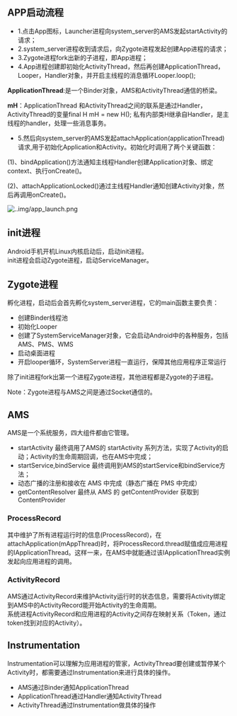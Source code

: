 ## APP启动流程

- 1.点击App图标，Launcher进程向system_server的AMS发起startActivity的请求；
- 2.system_server进程收到请求后，向Zygote进程发起创建App进程的请求；
- 3.Zygote进程fork出新的子进程，即App进程；
- 4.App进程创建即初始化ActivityThread，然后再创建ApplicationThread，Looper，Handler对象，并开启主线程的消息循环Looper.loop();

**ApplicationThread**:是一个Binder对象，AMS和ActivityThread通信的桥梁。

**mH**：ApplicationThread 和ActivityThread之间的联系是通过Handler，ActivityThread的变量final H mH = new H(); 私有内部类H继承自Handler，是主线程的handler，处理一些消息事务。

- 5.然后向system_server的AMS发起attachApplication(applicationThread)请求,用于初始化Application和Activity。初始化时调用了两个关键函数：

(1)、bindApplication()方法通知主线程Handler创建Application对象、绑定context、执行onCreate()。

(2)、attachApplicationLocked()通过主线程Handler通知创建Activity对象，然后再调用onCreate()。

![..img/app_launch.png](../img/app_launch.png)


## init进程

Android手机开机Linux内核启动后，启动init进程。  
init进程会启动Zygote进程，启动ServiceManager。


## Zygote进程

孵化进程，启动后会首先孵化system_server进程，它的main函数主要负责：

- 创建Binder线程池
- 初始化Looper
- 创建了SystemServiceManager对象，它会启动Android中的各种服务，包括AMS、PMS、WMS
- 启动桌面进程
- 开启looper循环，SystemServer进程一直运行，保障其他应用程序正常运行

除了init进程fork出第一个进程Zygote进程，其他进程都是Zygote的子进程。  

Note：Zygote进程与AMS之间是通过Socket通信的。

## AMS

AMS是一个系统服务，四大组件都由它管理。

- startActivity 最终调用了AMS的 startActivity 系列方法，实现了Activity的启动；Activity的生命周期回调，也在AMS中完成；
- startService,bindService 最终调用到AMS的startService和bindService方法；
- 动态广播的注册和接收在 AMS 中完成（静态广播在 PMS 中完成）
- getContentResolver 最终从 AMS 的 getContentProvider 获取到ContentProvider

### ProcessRecord

其中维护了所有进程运行时的信息(ProcessRecord)，在attachApplication(mAppThread)时，将ProcessRecord.thread赋值成应用进程的IApplicationThread。这样一来，在AMS中就能通过该IApplicationThread实例发起向应用进程的调用。

### ActivityRecord

AMS通过ActivityRecord来维护Activity运行时的状态信息，需要将Activity绑定到AMS中的ActivityRecord能开始Activity的生命周期。  
系统进程ActivityRecord和应用进程的Activity之间存在映射关系（Token，通过token找到对应的Activity）。

## Instrumentation
 Instrumentation可以理解为应用进程的管家，ActivityThread要创建或暂停某个Activity时，都需要通过Instrumentation来进行具体的操作。

- AMS通过Binder通知ApplicationThread
- ApplicationThread通过Handler通知ActivityThread
- ActivityThread通过Instrumentation做具体的操作

